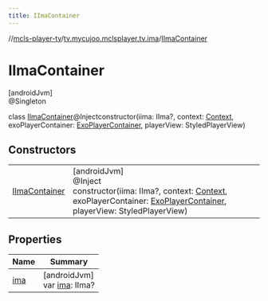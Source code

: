 ```yaml
---
title: IImaContainer
---
```

//[mcls-player-tv](../../../index.html)/[tv.mycujoo.mclsplayer.tv.ima](../index.html)/[IImaContainer](index.html)



# IImaContainer



[androidJvm]\
@Singleton



class [IImaContainer](index.html)@Injectconstructor(iima: IIma?, context: [Context](https://developer.android.com/reference/kotlin/android/content/Context.html), exoPlayerContainer: [ExoPlayerContainer](../../tv.mycujoo.mclsplayer.tv.utils/-exo-player-container/index.html), playerView: StyledPlayerView)



## Constructors


| | |
|---|---|
| [IImaContainer](-i-ima-container.html) | [androidJvm]<br>@Inject<br>constructor(iima: IIma?, context: [Context](https://developer.android.com/reference/kotlin/android/content/Context.html), exoPlayerContainer: [ExoPlayerContainer](../../tv.mycujoo.mclsplayer.tv.utils/-exo-player-container/index.html), playerView: StyledPlayerView) |


## Properties


| Name | Summary |
|---|---|
| [ima](ima.html) | [androidJvm]<br>var [ima](ima.html): IIma? |

